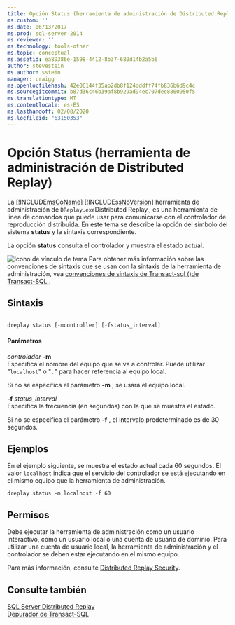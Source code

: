```yaml
---
title: Opción Status (herramienta de administración de Distributed Replay) | Microsoft Docs
ms.custom: ''
ms.date: 06/13/2017
ms.prod: sql-server-2014
ms.reviewer: ''
ms.technology: tools-other
ms.topic: conceptual
ms.assetid: ea89386e-1598-4412-8b37-680d14b2a5b6
author: stevestein
ms.author: sstein
manager: craigg
ms.openlocfilehash: 42e06144f35ab2db8f124dddff74fb836b6d9c4c
ms.sourcegitcommit: b87d36c46b39af8b929ad94ec707dee8800950f5
ms.translationtype: MT
ms.contentlocale: es-ES
ms.lasthandoff: 02/08/2020
ms.locfileid: "63150353"
---
```

# <a name="status-option-distributed-replay-administration-tool"></a>Opción Status (herramienta de administración de Distributed Replay)
  La [!INCLUDE[msCoName](../../includes/msconame-md.md)] [!INCLUDE[ssNoVersion](../../includes/ssnoversion-md.md)] herramienta de administración de `DReplay.exe`Distributed Replay,, es una herramienta de línea de comandos que puede usar para comunicarse con el controlador de reproducción distribuida. En este tema se describe la opción del símbolo del sistema **status** y la sintaxis correspondiente.  
  
 La opción **status** consulta el controlador y muestra el estado actual.  
  
 ![Icono de vínculo de tema](../../database-engine/media/topic-link.gif "Icono de vínculo de tema") Para obtener más información sobre las convenciones de sintaxis que se usan con la sintaxis de la herramienta de administración, vea [convenciones de sintaxis de Transact-sql &#40;&#41;de Transact-SQL ](/sql/t-sql/language-elements/transact-sql-syntax-conventions-transact-sql).  
  
## <a name="syntax"></a>Sintaxis  
  
```  
  
dreplay status [-mcontroller] [-fstatus_interval]  
```  
  
#### <a name="parameters"></a>Parámetros  
 *controlador* **-m**  
 Especifica el nombre del equipo que se va a controlar. Puede utilizar "`localhost`" o "`.`" para hacer referencia al equipo local.  
  
 Si no se especifica el parámetro **-m** , se usará el equipo local.  
  
 **-f** *status_interval*  
 Especifica la frecuencia (en segundos) con la que se muestra el estado.  
  
 Si no se especifica el parámetro **-f** , el intervalo predeterminado es de 30 segundos.  
  
## <a name="examples"></a>Ejemplos  
 En el ejemplo siguiente, se muestra el estado actual cada 60 segundos. El valor `localhost` indica que el servicio del controlador se está ejecutando en el mismo equipo que la herramienta de administración.  
  
```  
dreplay status -m localhost -f 60  
```  
  
## <a name="permissions"></a>Permisos  
 Debe ejecutar la herramienta de administración como un usuario interactivo, como un usuario local o una cuenta de usuario de dominio. Para utilizar una cuenta de usuario local, la herramienta de administración y el controlador se deben estar ejecutando en el mismo equipo.  
  
 Para más información, consulte [Distributed Replay Security](distributed-replay-security.md).  
  
## <a name="see-also"></a>Consulte también  
 [SQL Server Distributed Replay](sql-server-distributed-replay.md)   
 [Depurador de Transact-SQL](../../relational-databases/scripting/transact-sql-debugger.md)  
  
  
